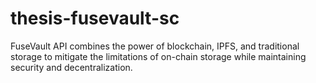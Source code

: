 # thesis-fusevault-sc
FuseVault API combines the power of blockchain, IPFS, and traditional storage to mitigate the limitations of on-chain storage while maintaining security and decentralization.

